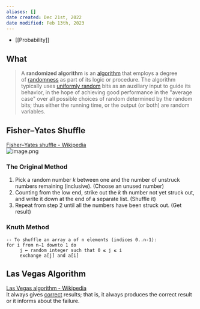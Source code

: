 ```yaml
---
aliases: []
date created: Dec 21st, 2022
date modified: Feb 13th, 2023
---
```

- [[Probability]]

## What
> A **randomized algorithm** is an [algorithm](https://en.wikipedia.org/wiki/Algorithm "Algorithm") that employs a degree of [randomness](https://en.wikipedia.org/wiki/Randomness "Randomness") as part of its logic or procedure. The algorithm typically uses [uniformly random](https://en.wikipedia.org/wiki/Uniform_distribution_(discrete) "Uniform distribution (discrete)") bits as an auxiliary input to guide its behavior, in the hope of achieving good performance in the "average case" over all possible choices of random determined by the random bits; thus either the running time, or the output (or both) are random variables.

## Fisher–Yates Shuffle
[Fisher–Yates shuffle - Wikipedia](https://en.wikipedia.org/wiki/Fisher%E2%80%93Yates_shuffle)  
![image.png](https://img.ynchen.me/2023/02/7c7ccf4c9400ec0fdaac7094697fb510.webp)

### The Original Method
1. Pick a random number _k_ between one and the number of unstruck numbers remaining (inclusive). (Choose an unused number)
2. Counting from the low end, strike out the _k_ th number not yet struck out, and write it down at the end of a separate list. (Shuffle it)
3. Repeat from step 2 until all the numbers have been struck out. (Get result)

### Knuth Method
```
-- To shuffle an array a of n elements (indices 0..n-1):
for i from n−1 downto 1 do
     j ← random integer such that 0 ≤ j ≤ i
     exchange a[j] and a[i]
```

## Las Vegas Algorithm
[Las Vegas algorithm - Wikipedia](https://en.wikipedia.org/wiki/Las_Vegas_algorithm)  
It always gives [correct](https://en.wikipedia.org/wiki/Correctness_(computer_science) "Correctness (computer science)") results; that is, it always produces the correct result or it informs about the failure.
